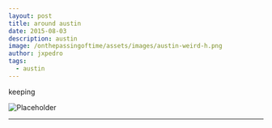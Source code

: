 ```yaml
---
layout: post
title: around austin
date: 2015-08-03
description: austin
image: /onthepassingoftime/assets/images/austin-weird-h.png
author: jxpedro
tags: 
  - austin
---
```

<p >keeping</p>

![Placeholder](/onthepassingoftime/assets/images/austin-weird.png)

<p></p>

<hr/>
